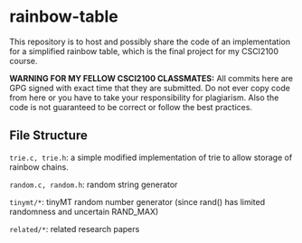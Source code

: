 # rainbow-table
This repository is to host and possibly share the code of an implementation for a simplified rainbow table, which is the final project for my CSCI2100 course.

**WARNING FOR MY FELLOW CSCI2100 CLASSMATES:** All commits here are GPG signed with exact time that they are submitted. Do not ever copy code from here or you have to take your responsibility for plagiarism.
Also the code is not guaranteed to be correct or follow the best practices.

## File Structure
`trie.c, trie.h`: a simple modified implementation of trie to allow storage of rainbow chains.

`random.c, random.h`: random string generator

`tinymt/*`: tinyMT random number generator (since rand() has limited randomness and uncertain RAND_MAX)

`related/*`: related research papers
   
